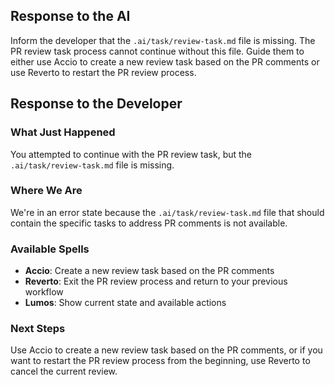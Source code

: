 ## Response to the AI

Inform the developer that the `.ai/task/review-task.md` file is missing. The PR review task process cannot continue without this file. Guide them to either use Accio to create a new review task based on the PR comments or use Reverto to restart the PR review process.

## Response to the Developer

### What Just Happened
You attempted to continue with the PR review task, but the `.ai/task/review-task.md` file is missing.

### Where We Are
We're in an error state because the `.ai/task/review-task.md` file that should contain the specific tasks to address PR comments is not available.

### Available Spells
- **Accio**: Create a new review task based on the PR comments
- **Reverto**: Exit the PR review process and return to your previous workflow
- **Lumos**: Show current state and available actions

### Next Steps
Use Accio to create a new review task based on the PR comments, or if you want to restart the PR review process from the beginning, use Reverto to cancel the current review.